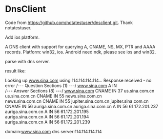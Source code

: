 # DnsClient

Code from https://github.com/notatestuser/dnsclient.git. Thank notatestuser.

Add ios platform.

A DNS client with support for querying A, CNAME, NS, MX, PTR and AAAA records.
Platform: win32, ios. Android need ndk, please see ios and win32.

parse with dns server.

result like:

Looking up www.sina.com using 114.114.114.114...
Response received - no error
/--- Question Sections (1)	---/
www.sina.com             A     IN    
/--- Answer Sections (8)	---/
www.sina.com             CNAME IN    37      us.sina.com.cn    
us.sina.com.cn           CNAME IN    55      news.sina.com.cn  
news.sina.com.cn         CNAME IN    55      jupiter.sina.com.cn
jupiter.sina.com.cn      CNAME IN    56      auriga.sina.com.cn
auriga.sina.com.cn       A     IN    56      61.172.201.237    
auriga.sina.com.cn       A     IN    56      61.172.201.195    
auriga.sina.com.cn       A     IN    56      61.172.201.194    
auriga.sina.com.cn       A     IN    56      61.172.201.239 

domain:www.sina.com
dns server:114.114.114.114

